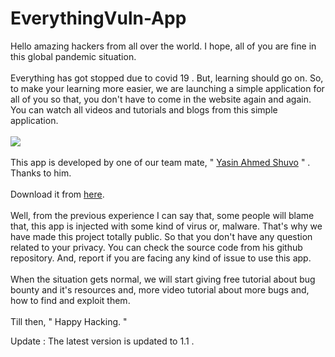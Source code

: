 # EverythingVuln-App
Hello amazing hackers from all over the world. I hope, all of you are fine in this global pandemic situation. 
<br><br>
Everything has got stopped due to covid 19 . But, learning should go on. So, to make your learning more easier, we are launching a simple application for all of you so that, you don't have to come in the website again and again. You can watch all videos and tutorials and blogs from this simple application.
<br><br>
<img src="https://1.bp.blogspot.com/-Ii7yCLZHEHQ/YKjj5MGCtjI/AAAAAAAAAFk/cZTJayvlJNQ6O3eFSZ49LjIrIFR4TBBKwCLcBGAsYHQ/s2048/189958064_320883932764859_2458793017567031595_n.png">
<br><br>
This app is developed by one of our team mate, " <a href="https://github.com/itsyashuvo">Yasin Ahmed Shuvo</a> "  . Thanks to him.
<br><br>
Download it from <a href="https://github.com/EverythingVulnerable/EverythingVulnApk/raw/main/Everything Vuln V-1.1.apk">here</a>.
<br><br>
Well, from the previous experience I can say that, some people will blame that, this app is injected with some kind of virus or, malware. That's why we have made this project totally public. So that you don't have any question related to your privacy. You can check the source code from his github repository. And, report if you are facing any kind of issue to use this app.
<br><br>
When the situation gets normal, we will start giving free tutorial about bug bounty and it's resources and, more video tutorial about more bugs and, how to find and exploit them. 
<br><br>
Till then, " Happy Hacking. "

Update : The latest version is updated to 1.1 .
